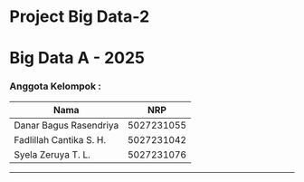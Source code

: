 # Project Big Data-2
# Big Data A - 2025

### Anggota Kelompok :
|             Nama              |     NRP    |
|-------------------------------|------------|
| Danar Bagus Rasendriya        | 5027231055 |
| Fadlillah Cantika S. H.          | 5027231042 |
| Syela Zeruya T. L.      | 5027231076 |
***
